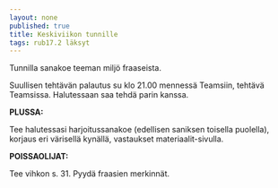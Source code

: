 ```yaml
---
layout: none
published: true
title: Keskiviikon tunnille
tags: rub17.2 läksyt
---
```

Tunnilla sanakoe teeman miljö fraaseista. 

Suullisen tehtävän palautus su klo 21.00 mennessä Teamsiin, tehtävä Teamsissa. Halutessaan saa tehdä parin kanssa. 

**PLUSSA:**

Tee halutessasi harjoitussanakoe (edellisen saniksen toisella puolella), korjaus eri värisellä kynällä, vastaukset materiaalit-sivulla.

**POISSAOLIJAT:**

Tee vihkon s. 31. Pyydä fraasien merkinnät.
